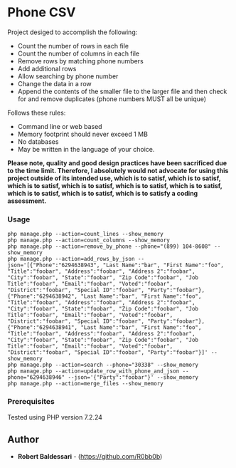 # Phone CSV

Project desiged to accomplish the following:
* Count the number of rows in each file
* Count the number of columns in each file
* Remove rows by matching phone numbers
* Add additional rows
* Allow searching by phone number
* Change the data in a row
* Append the contents of the smaller file to the larger file and then check for and remove duplicates (phone numbers MUST all be unique)

Follows these rules:
* Command line or web based
* Memory footprint should never exceed 1 MB
* No databases
* May be written in the language of your choice.

**Please note, quality and good design practices have been sacrificed due to the time limit.  Therefore, I absolutely would not advocate for using this project outside of its intended use, which is to satisf, which is to satisf, which is to satisf, which is to satisf, which is to satisf, which is to satisf, which is to satisf, which is to satisf, which is to satisfy a coding assessment.** 

### Usage
```
php manage.php --action=count_lines --show_memory
php manage.php --action=count_columns --show_memory
php manage.php --action=remove_by_phone --phone="(899) 104-8608" --show_memory
php manage.php --action=add_rows_by_json --json='[{"Phone":"6294638943", "Last Name":"bar", "First Name":"foo", "Title":"foobar", "Address":"foobar", "Address 2":"foobar", "City":"foobar", "State":"foobar", "Zip Code":"foobar", "Job Title":"foobar", "Email":"foobar", "Voted":"foobar", "District":"foobar", "Special ID":"foobar", "Party":"foobar"}, {"Phone":"6294638942", "Last Name":"bar", "First Name":"foo", "Title":"foobar", "Address":"foobar", "Address 2":"foobar", "City":"foobar", "State":"foobar", "Zip Code":"foobar", "Job Title":"foobar", "Email":"foobar", "Voted":"foobar", "District":"foobar", "Special ID":"foobar", "Party":"foobar"}, {"Phone":"6294638941", "Last Name":"bar", "First Name":"foo", "Title":"foobar", "Address":"foobar", "Address 2":"foobar", "City":"foobar", "State":"foobar", "Zip Code":"foobar", "Job Title":"foobar", "Email":"foobar", "Voted":"foobar", "District":"foobar", "Special ID":"foobar", "Party":"foobar"}]' --show_memory
php manage.php --action=search --phone="30338" --show_memory
php manage.php --action=update_row_with_phone_and_json --phone="6294638946" --json='{"Party":"foobar"}' --show_memory
php manage.php --action=merge_files --show_memory
```

### Prerequisites

Tested using PHP version 7.2.24

## Author

* **Robert Baldessari** - (https://github.com/R0bb0b)
